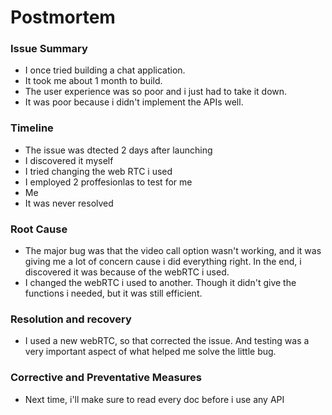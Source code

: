 # Postmortem

### Issue Summary

- I once tried building a chat application.
- It took me about 1 month to build.
- The user experience was so poor and i just had to take it down.
- It was poor because i didn't implement the APIs well.

### Timeline

- The issue was dtected 2 days after launching
- I discovered it myself
- I tried changing the web RTC i used
- I employed 2 proffesionlas to test for me
- Me
- It was never resolved

### Root Cause

- The major bug was that the video call option wasn't working, and it was giving me a lot of concern cause i did everything right. In the end, i discovered it was because of the webRTC i used.
- I changed the webRTC i used to another. Though it didn't give the functions i needed, but it was still efficient.

### Resolution and recovery

- I used a new webRTC, so that corrected the issue. And testing was a very important aspect of what helped me solve the little bug.

### Corrective and Preventative Measures

- Next time, i'll make sure to read every doc before i use any API

